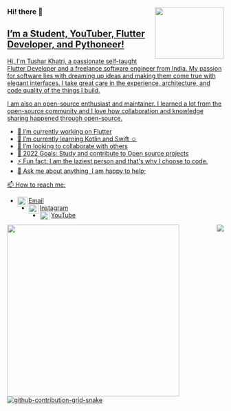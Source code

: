 ### Hi! there 👋                                                                                                    <a href="url"><img src="https://user-images.githubusercontent.com/64004539/165814098-8b4cc2c5-321e-428e-a7d8-0611d527a2b7.gif" align="right" height="120" width="160">
## I’m a Student, YouTuber, Flutter Developer, and Pythoneer!

Hi, I'm Tushar Khatri, a passionate self-taught Flutter Developer and a freelance software engineer from India. My passion for software lies with dreaming up ideas and making them come true with elegant interfaces. I take great care in the experience, architecture, and code quality of the things I build.

I am also an open-source enthusiast and maintainer. I learned a lot from the open-source community and I love how collaboration and knowledge sharing happened through open-source.

- 🔭 I’m currently working on Flutter
- 🌱 I’m currently learning Kotlin and Swift ☺
- 👯 I’m looking to collaborate with others
- 🥅 2022 Goals: Study and contribute to Open source projects
- ⚡ Fun fact: I am the laziest person and that's why I choose to code.
- 💬 Ask me about anything, I am happy to help;

📫 How to reach me: 
* <a href="url"><img src="https://user-images.githubusercontent.com/64004539/163582926-dc45bd01-75d7-4a94-a19a-f4a1bafcefef.png" align="left" height="23" width="23" ></a> [Email](mailto:khatritushar420@gmail.com)
* <a href="url"><img src="https://user-images.githubusercontent.com/64004539/163581667-d02ef14e-f7bb-4b0a-8a16-b656bd3b1110.jpg" align="left" height="23" width="23" ></a> [Instagram](https://www.instagram.com/tushar_khatri_official_/)
* <a href="url"><img src="https://user-images.githubusercontent.com/64004539/163582101-31cb9cce-ea07-4ab3-a85b-741cd253d4cc.png" align="left" height="19" width="23" ></a> [YouTube](https://www.youtube.com/channel/UCcgYO9UkTyvozoFMXRfnN6g)
 
<a href="url"><img src="https://user-images.githubusercontent.com/64004539/165816472-f73feba2-1e40-4548-b332-780c27d4fbc0.gif" align="left" height="400"> <a href="url"><img src="https://user-images.githubusercontent.com/64004539/165815697-dce341ab-e933-4bd2-9336-4b86c5df88cd.gif" align="right"> 
<!-- ![programmer](https://user-images.githubusercontent.com/64004539/165815697-dce341ab-e933-4bd2-9336-4b86c5df88cd.gif) ![68747470733a2f2f6f63746f6465782e6769746875622e636f6d2f696d616765732f68756c615f6c6f6f705f6f63746f64657830332e676966](https://user-images.githubusercontent.com/64004539/165816472-f73feba2-1e40-4548-b332-780c27d4fbc0.gif) -->


![github-contribution-grid-snake](https://user-images.githubusercontent.com/64004539/165444064-67ec916c-660c-410d-91ce-1f39704a3981.svg)


